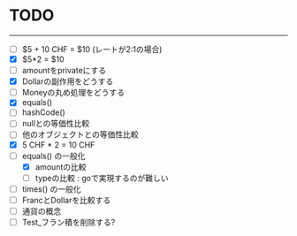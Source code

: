 # TODO

---

- [ ] $5 + 10 CHF = $10 (レートが2:1の場合)
- [X] $5*2 = $10
- [ ] amountをprivateにする
- [X] Dollarの副作用をどうする
- [ ] Moneyの丸め処理をどうする
- [X] equals()
- [ ] hashCode()
- [ ] nullとの等価性比較
- [ ] 他のオブジェクトとの等価性比較
- [X] 5 CHF * 2 = 10 CHF
- [ ] equals() の一般化
  - [X] amountの比較
  - [ ] typeの比較 : goで実現するのが難しい
- [ ] times() の一般化
- [ ] FrancとDollarを比較する
- [ ] 通貨の概念
- [ ] Test_フラン積を削除する? 
